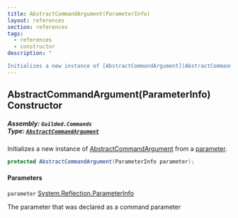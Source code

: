 ```yaml
---
title: AbstractCommandArgument(ParameterInfo)
layout: references
section: references
tags:
  - references
  - constructor
description: "

Initializes a new instance of [AbstractCommandArgument](AbstractCommandArgument 'Guilded.Commands.AbstractCommandArgument') from a [parameter](AbstractCommandArgument.AbstractCommandArgument(ParameterInfo)#Guilded.Commands.AbstractCommandArgument.AbstractCommandArgument(ParameterInfo).parameter 'Guilded.Commands.AbstractCommandArgument.AbstractCommandArgument(ParameterInfo).parameter')."
---
```


## AbstractCommandArgument(ParameterInfo) Constructor
##### **Assembly:** `Guilded.Commands`<br/>**Type:** [`AbstractCommandArgument`](AbstractCommandArgument 'Guilded.Commands.AbstractCommandArgument')

Initializes a new instance of [AbstractCommandArgument](AbstractCommandArgument 'Guilded.Commands.AbstractCommandArgument') from a [parameter](AbstractCommandArgument.AbstractCommandArgument(ParameterInfo)#Guilded.Commands.AbstractCommandArgument.AbstractCommandArgument(ParameterInfo).parameter 'Guilded.Commands.AbstractCommandArgument.AbstractCommandArgument(ParameterInfo).parameter').

```csharp
protected AbstractCommandArgument(ParameterInfo parameter);
```
#### Parameters

<a name='Guilded.Commands.AbstractCommandArgument.AbstractCommandArgument(ParameterInfo).parameter'></a>

`parameter` [System.Reflection.ParameterInfo](https://docs.microsoft.com/en-us/dotnet/api/System.Reflection.ParameterInfo 'System.Reflection.ParameterInfo')

The parameter that was declared as a command parameter